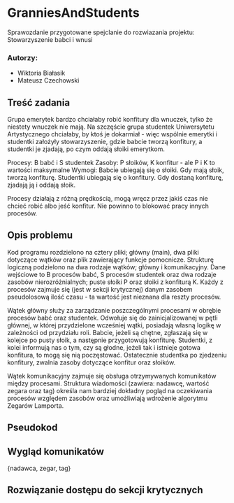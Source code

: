 # GranniesAndStudents
Sprawozdanie przygotowane spejclanie do rozwiazania projektu: Stowarzyszenie babci i wnusi

### Autorzy:
- Wiktoria Białasik 
- Mateusz Czechowski 

## Treść zadania
Grupa emerytek bardzo chciałaby robić konfitury dla wnuczek, tylko że niestety wnuczek nie mają. Na szczęście grupa studentek Uniwersytetu Artystycznego chciałaby, by ktoś je dokarmiał - więc wspólnie emerytki i studentki założyły stowarzyszenie, gdzie babcie tworzą konfitury, a studentki je zjadają, po czym oddają słoiki emerytkom. 

Procesy: B babć i S studentek 
Zasoby: P słoików, K konfitur - ale P i K to wartości maksymalne 
Wymogi: Babcie ubiegają się o słoiki. Gdy mają słoik, tworzą konfiturę. Studentki ubiegają się o konfitury. Gdy dostaną konfiturę, zjadają ją i oddają słoik. 

Procesy działają z różną prędkością, mogą wręcz przez jakiś czas nie chcieć robić albo jeść konfitur. Nie powinno to blokować pracy innych procesów.

## Opis problemu
Kod programu rozdzielono na cztery pliki; główny (main), dwa pliki dotyczące wątków oraz plik zawierający funkcje pomocnicze. Strukturę logiczną podzielono na dwa rodzaje wątków; główny i komunikacyjny. Dane wejściowe to B procesów babć, S procesów studentek oraz dwa rodzaje zasobów nierozróżnialnych; puste słoiki P oraz słoiki z konfiturą K. Każdy z procesów zajmuje się (jest w sekcji krytycznej) danym zasobem pseudolosową ilość czasu - ta wartość jest nieznana dla reszty procesów.

Wątek główny służy za zarządzanie poszczególnymi procesami w obrębie procesów babć oraz studentek. Odwołuje się do zainicjalizowanej w pętli głównej, w której przydzielone wcześniej wątki, posiadają własną logikę w zależności od przydziału roli. Babcie, jeżeli są chętne, zgłaszają się w kolejce po pusty słoik, a następnie przygotowują konfiturę. Studentki, z kolei informują nas o tym, czy są głodne, jeżeli tak i istnieje gotowa konfitura, to mogą się nią poczęstować. Ostatecznie studentka po zjedzeniu konfitury, zwalnia zasoby dotyczące konfitur oraz słoików. 

Wątek komunikacyjny zajmuje się obsługa otrzymywanych komunikatów między procesami. Struktura wiadomości (zawiera: nadawcę, wartość zegara oraz tag) określa nam bardziej dokładny pogląd na oczekiwania procesów względem zasobów oraz umożliwiają wdrożenie algorytmu Zegarów Lamporta. 

## Pseudokod

## Wygląd komunikatów
{nadawca, zegar, tag}

## Rozwiązanie dostępu do sekcji krytycznych
